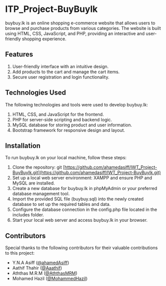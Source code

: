# ITP_Project-BuyBuylk

buybuy.lk is an online shopping e-commerce website that allows users to browse and purchase products from various categories. The website is built using HTML, CSS, JavaScript, and PHP, providing an interactive and user-friendly shopping experience.

## Features
  1. User-friendly interface with an intuitive design.
  2. Add products to the cart and manage the cart items.
  3. Secure user registration and login functionality.

## Technologies Used
The following technologies and tools were used to develop buybuy.lk:

  1. HTML, CSS, and JavaScript for the frontend.
  2. PHP for server-side scripting and backend logic.
  3. MySQL database for storing product and user information.
  4. Bootstrap framework for responsive design and layout.

## Installation
To run buybuy.lk on your local machine, follow these steps:

  1. Clone the repository: git [https://github.com/ahamedasiff/IWT_Project-BuyBuylk.git](https://github.com/ahamedasiff/IWT_Project-BuyBuylk.git)
  2. Set up a local web server environment: XAMPP and ensure PHP and MySQL are installed.
  3. Create a new database for buybuy.lk in phpMyAdmin or your preferred database management tool.
  4. Import the provided SQL file (buybuy.sql) into the newly created database to set up the required tables and data.
  5. Configure the database connection in the config.php file located in the includes folder.
  6. Start your local web server and access buybuy.lk in your browser.

## Contributors

Special thanks to the following contributors for their valuable contributions to this project:

- Y.N.A Asiff ([@ahamedAsiff](https://github.com/ahamedasiff))
- Aathif Thahir ([@Aaathif](https://github.com/Aaathif))
- Aththas M.R.M ([@AththasMRM](https://github.com/Aatinfo))
- Mohamed Hazil ([@MohammedHazil](https://github.com/MohammedHazil))
